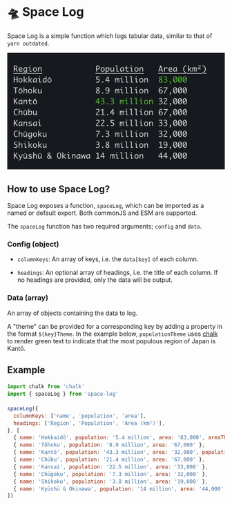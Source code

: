 # 🛸 Space Log

Space Log is a simple function which logs tabular data, similar to that of `yarn outdated`.

![Regions of Japan](https://github.com/01taylop/space-log/blob/main/assets/results.png?raw=true)

## How to use Space Log?

Space Log exposes a function, `spaceLog`, which can be imported as a named or default export. Both commonJS and ESM are supported.

The `spaceLog` function has two required arguments; `config` and `data`.

### Config (object)

- `columnKeys`: An array of keys, i.e. the `data[key]` of each column.

- `headings`: An optional array of headings, i.e. the title of each column. If no headings are provided, only the data will be output.

### Data (array)

An array of objects containing the data to log.

A "theme" can be provided for a corresponding key by adding a property in the format `${key}Theme`. In the example below, `populationTheme` uses [chalk](https://www.npmjs.com/package/chalk) to render green text to indicate that the most populous region of Japan is Kantō.

## Example

```js
import chalk from 'chalk'
import { spaceLog } from 'space-log'

spaceLog({
  columnKeys: ['name', 'population', 'area'],
  headings: ['Region', 'Population', 'Area (km²)'],
}, [
  { name: 'Hokkaidō', population: '5.4 million', area: '83,000', areaTheme: chalk.green },
  { name: 'Tōhoku', population: '8.9 million', area: '67,000' },
  { name: 'Kantō', population: '43.3 million', area: '32,000', populationTheme: chalk.green },
  { name: 'Chūbu', population: '21.4 million', area: '67,000' },
  { name: 'Kansai', population: '22.5 million', area: '33,000' },
  { name: 'Chūgoku', population: '7.3 million', area: '32,000' },
  { name: 'Shikoku', population: '3.8 million', area: '19,000' },
  { name: 'Kyūshū & Okinawa', population: '14 million', area: '44,000' },
])
```
